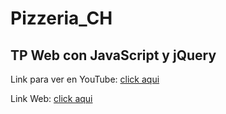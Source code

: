 # Pizzeria_CH

<h2>TP Web con JavaScript y jQuery</h2>

<p>Link para ver en YouTube: <a href="https://www.youtube.com/watch?v=UfsxmjIQJm0&list=LL&index=2&ab_channel=ArtemioDerkachev" target="_blanck">click aqui</a></p>
<p>Link Web: <a href="https://artemiod.github.io/Pizzeria_CH/" target="_blanck">click aqui</a></p>

<img src="https://img.freepik.com/foto-gratis/vista-superior-dos-pizzas-italianas-servidas-sobre-fondo-madera-espolvoreados-harina_141793-507.jpg?size=626&ext=jpg" alt="">


